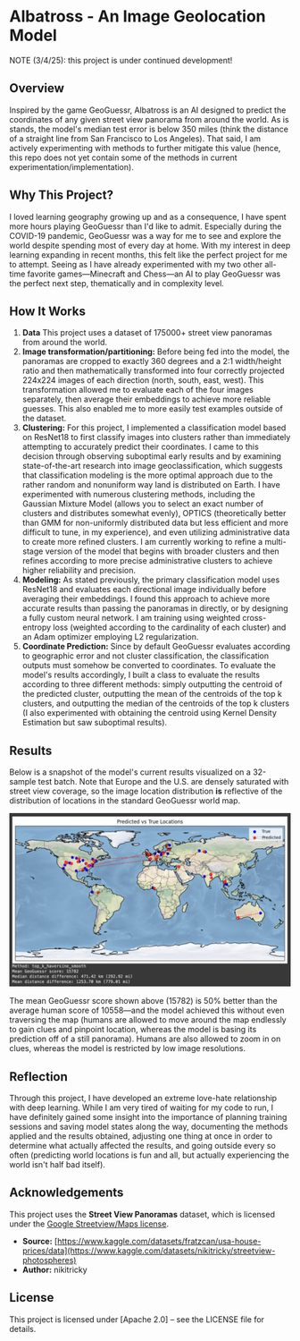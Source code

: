 # Albatross - An Image Geolocation Model 

NOTE (3/4/25): this project is under continued development!

## Overview

Inspired by the game GeoGuessr, Albatross is an AI designed to predict the coordinates of any given street view panorama from around the world. As is stands, the model's median test error is below 350 miles (think the distance of a straight line from San Francisco to Los Angeles). That said, I am actively experimenting with methods to further mitigate this value (hence, this repo does not yet contain some of the methods in current experimentation/implementation).

## Why This Project?

I loved learning geography growing up and as a consequence, I have spent more hours playing GeoGuessr than I'd like to admit. Especially during the COVID-19 pandemic, GeoGuessr was a way for me to see and explore the world despite spending most of every day at home. With my interest in deep learning expanding in recent months, this felt like the perfect project for me to attempt. Seeing as I have already experimented with my two other all-time favorite games—Minecraft and Chess—an AI to play GeoGuessr was the perfect next step, thematically and in complexity level.

## How It Works

1. **Data** This project uses a dataset of 175000+ street view panoramas from around the world.
2. **Image transformation/partitioning:** Before being fed into the model, the panoramas are cropped to exactly 360 degrees and a 2:1 width/height ratio and then mathematically transformed into four correctly projected 224x224 images of each direction (north, south, east, west). This transformation allowed me to evaluate each of the four images separately, then average their embeddings to achieve more reliable guesses. This also enabled me to more easily test examples outside of the dataset.
3. **Clustering:** For this project, I implemented a classification model based on ResNet18 to first classify images into clusters rather than immediately attempting to accurately predict their coordinates. I came to this decision through observing suboptimal early results and by examining state-of-the-art research into image geoclassification, which suggests that classification modeling is the more optimal approach due to the rather random and nonuniform way land is distributed on Earth. I have experimented with numerous clustering methods, including the Gaussian Mixture Model (allows you to select an exact number of clusters and distributes somewhat evenly), OPTICS (theoretically better than GMM for non-uniformly distributed data but less efficient and more difficult to tune, in my experience), and even utilizing administrative data to create more refined clusters. I am currently working to refine a multi-stage version of the model that begins with broader clusters and then refines according to more precise administrative clusters to achieve higher reliability and precision.
4. **Modeling:** As stated previously, the primary classification model uses ResNet18 and evaluates each directional image individually before averaging their embeddings. I found this approach to achieve more accurate results than passing the panoramas in directly, or by designing a fully custom neural network. I am training using weighted cross-entropy loss (weighted according to the cardinality of each cluster) and an Adam optimizer employing L2 regularization.
5. **Coordinate Prediction:** Since by default GeoGuessr evaluates according to geographic error and not cluster classification, the classification outputs must somehow be converted to coordinates. To evaluate the model's results accordingly, I built a class to evaluate the results according to three different methods: simply outputting the centroid of the predicted cluster, outputting the mean of the centroids of the top k clusters, and outputting the median of the centroids of the top k clusters (I also experimented with obtaining the centroid using Kernel Density Estimation but saw suboptimal results).

## Results

Below is a snapshot of the model's current results visualized on a 32-sample test batch. Note that Europe and the U.S. are densely saturated with street view coverage, so the image location distribution **is** reflective of the distribution of locations in the standard GeoGuessr world map.

![32-sample test batch](images/test_batch_k5_visualized.png)

The mean GeoGuessr score shown above (15782) is 50% better than the average human score of 10558—and the model achieved this without even traversing the map (humans are allowed to move around the map endlessly to gain clues and pinpoint location, whereas the model is basing its prediction off of a still panorama). Humans are also allowed to zoom in on clues, whereas the model is restricted by low image resolutions.

## Reflection

Through this project, I have developed an extreme love-hate relationship with deep learning. While I am very tired of waiting for my code to run, I have definitely gained some insight into the importance of planning training sessions and saving model states along the way, documenting the methods applied and the results obtained, adjusting one thing at once in order to determine what actually affected the results, and going outside every so often (predicting world locations is fun and all, but actually experiencing the world isn't half bad itself).

## Acknowledgements

This project uses the **Street View Panoramas** dataset, which is licensed under the [Google Streetview/Maps license]([[https://www.apache.org/licenses/LICENSE-2.0](https://www.google.com/intl/en-GB_ALL/permissions/geoguidelines/](https://www.google.com/intl/en-GB_ALL/permissions/geoguidelines/))).  

- **Source:** [https://www.kaggle.com/datasets/fratzcan/usa-house-prices/data](https://www.kaggle.com/datasets/nikitricky/streetview-photospheres)
- **Author:** nikitricky

## License

This project is licensed under [Apache 2.0] – see the LICENSE file for details.
